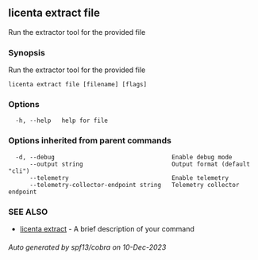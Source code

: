 ## licenta extract file

Run the extractor tool for the provided file

### Synopsis

Run the extractor tool for the provided file

```
licenta extract file [filename] [flags]
```

### Options

```
  -h, --help   help for file
```

### Options inherited from parent commands

```
  -d, --debug                                 Enable debug mode
      --output string                         Output format (default "cli")
      --telemetry                             Enable telemetry
      --telemetry-collector-endpoint string   Telemetry collector endpoint
```

### SEE ALSO

* [licenta extract](licenta_extract.md)	 - A brief description of your command

###### Auto generated by spf13/cobra on 10-Dec-2023
